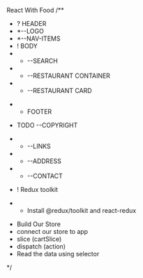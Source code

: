 React With Food
/\*\*

- ? HEADER
- \*--LOGO
- \*--NAV-ITEMS
- ! BODY
- - --SEARCH
- - --RESTAURANT CONTAINER
- - --RESTAURANT CARD

* - FOOTER

- TODO --COPYRIGHT
- - --LINKS
- - --ADDRESS
- - --CONTACT

- ! Redux toolkit
- - Install @redux/toolkit and react-redux

* Build Our Store
* connect our store to app
* slice (cartSlice)
* dispatch (action)
* Read the data using selector

\*/

<!-- sk-yZjZgYuVw835bNwvbx8qJLpeC8eE5Znp_yIw5IW6AST3BlbkFJhHf2wBvVoUe-Vgsc3RMHaOs_Mgjm_SuGI2EiqWUYgA -->

